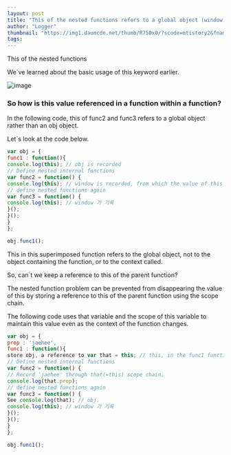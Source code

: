 ```yaml
---
layout: post
title: "This of the nested functions refers to a global object (window in a browser)."
author: "Logger"
thumbnail: "https://img1.daumcdn.net/thumb/R750x0/?scode=mtistory2&fname=https%3A%2F%2Ft1.daumcdn.net%2Fcfile%2Ftistory%2F250B973A57F2EE9023"
tags: 
---
```



This of the nested functions

We`ve learned about the basic usage of this keyword earlier.

![image](https://t1.daumcdn.net/cfile/tistory/250B973A57F2EE9023)

### So how is this value referenced in a function within a function?

In the following code, this of func2 and func3 refers to a global object rather than an obj object.

Let`s look at the code below.

```js
var obj = {
func1 : function(){
console.log(this); // obj is recorded
// Define nested internal functions
var func2 = function() {
console.log(this); // window is recorded, from which the value of this continues to window.
// define nested functions again
var func3 = function() {
console.log(this); // window 가 기록
}();
}();
}
};

obj.func1();
```

This in this superimposed function refers to the global object, not to the object containing the function, or to the context called.

So, can`t we keep a reference to this of the parent function?

The nested function problem can be prevented from disappearing the value of this by storing a reference to this of the parent function using the scope chain.

The following code uses that variable and the scope of this variable to maintain this value even as the context of the function changes.

```js
var obj = {
prop : 'jaehee',
func1 : function(){
store obj, a reference to var that = this; // this, in the func1 function scope.
// Define nested internal functions
var func2 = function() {
// Record 'jaehee' through that(=this) scope chain.
console.log(that.prop);
// define nested functions again
var func3 = function() {
See console.log(that); // obj.
console.log(this); // window 가 기록
}();
}();
}
};

obj.func1();
```